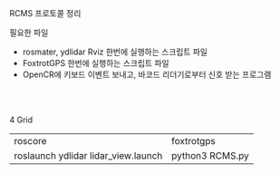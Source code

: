 RCMS 프로토콜 정리






필요한 파일

- rosmater, ydlidar Rviz 한번에 실행하는 스크립트 파일
- FoxtrotGPS 한번에 실행하는 스크립트 파일
- OpenCR에 키보드 이벤트 보내고, 바코드 리더기로부터 신호 받는 프로그램


<br>
<br>

4 Grid

|  |  |
| --- | --- |
| roscore | foxtrotgps | 
|roslaunch ydlidar lidar_view.launch |   python3 RCMS.py